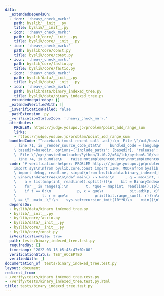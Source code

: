 ```yaml
---
data:
  _extendedDependsOn:
  - icon: ':heavy_check_mark:'
    path: byslib/__init__.py
    title: byslib/__init__.py
  - icon: ':heavy_check_mark:'
    path: byslib/core/__init__.py
    title: byslib/core/__init__.py
  - icon: ':heavy_check_mark:'
    path: byslib/core/const.py
    title: byslib/core/const.py
  - icon: ':heavy_check_mark:'
    path: byslib/core/fastio.py
    title: byslib/core/fastio.py
  - icon: ':heavy_check_mark:'
    path: byslib/data/__init__.py
    title: byslib/data/__init__.py
  - icon: ':heavy_check_mark:'
    path: byslib/data/binary_indexed_tree.py
    title: byslib/data/binary_indexed_tree.py
  _extendedRequiredBy: []
  _extendedVerifiedWith: []
  _isVerificationFailed: false
  _pathExtension: py
  _verificationStatusIcon: ':heavy_check_mark:'
  attributes:
    PROBLEM: https://judge.yosupo.jp/problem/point_add_range_sum
    links:
    - https://judge.yosupo.jp/problem/point_add_range_sum
  bundledCode: "Traceback (most recent call last):\n  File \"/opt/hostedtoolcache/Python/3.10.2/x64/lib/python3.10/site-packages/onlinejudge_verify/documentation/build.py\"\
    , line 71, in _render_source_code_stat\n    bundled_code = language.bundle(stat.path,\
    \ basedir=basedir, options={'include_paths': [basedir], 'release': True}).decode()\n\
    \  File \"/opt/hostedtoolcache/Python/3.10.2/x64/lib/python3.10/site-packages/onlinejudge_verify/languages/python.py\"\
    , line 74, in bundle\n    raise NotImplementedError\nNotImplementedError\n"
  code: "# verification-helper: PROBLEM https://judge.yosupo.jp/problem/point_add_range_sum\n\
    import sys\n\nfrom byslib.core.const import IINF, MOD\nfrom byslib.core.fastio\
    \ import debug, readline, sinput\nfrom byslib.data.binary_indexed_tree import\
    \ BinaryIndexedTree\n\n\ndef main() -> None:\n    _, q = map(int, readline().split())\n\
    \    a = list(map(int, readline().split()))\n    bit = BinaryIndexedTree.construct(a)\n\
    \    for _ in range(q):\n        t, *que = map(int, readline().split())\n    \
    \    if t == 0:\n            p, x = que\n            bit.add(p, x)\n        else:\n\
    \            l, r = que\n            print(bit.range_sum(l, r))\n\n\nif __name__\
    \ == \"__main__\":\n    sys.setrecursionlimit(10**6)\n    main()\n"
  dependsOn:
  - byslib/data/binary_indexed_tree.py
  - byslib/__init__.py
  - byslib/core/fastio.py
  - byslib/data/__init__.py
  - byslib/core/__init__.py
  - byslib/core/const.py
  isVerificationFile: true
  path: tests/binary_indexed_tree.test.py
  requiredBy: []
  timestamp: '2022-03-15 05:43:47+09:00'
  verificationStatus: TEST_ACCEPTED
  verifiedWith: []
documentation_of: tests/binary_indexed_tree.test.py
layout: document
redirect_from:
- /verify/tests/binary_indexed_tree.test.py
- /verify/tests/binary_indexed_tree.test.py.html
title: tests/binary_indexed_tree.test.py
---
```

